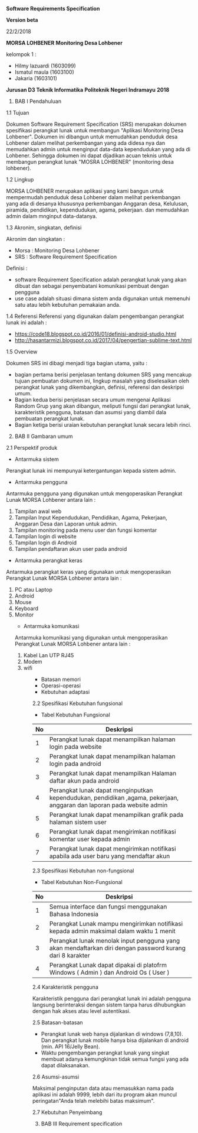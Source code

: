 **Software Requirements Specification**

**Version beta**

22/2/2018

**MORSA LOHBENER**
**Monitoring Desa Lohbener**


kelompok 1 :
- Hilmy lazuardi (1603099)
- Ismatul maula (1603100)
- Jakaria (1603101)

**Jurusan D3 Teknik Informatika**
**Politeknik Negeri Indramayu**
**2018**


1. BAB I Pendahuluan

1.1 Tujuan

Dokumen Software Requirement Specification (SRS) merupakan dokumen spesifikasi perangkat lunak untuk membangun "Aplikasi Monitoring Desa Lohbener". Dokumen ini dibangun untuk memudahkan penduduk desa Lohbener dalam melihat perkembangan yang ada didesa nya dan memudahkan admin untuk menginput data-data kependudukan yang ada di Lohbener. Sehingga dokumen ini dapat dijadikan acuan teknis untuk membangun perangkat lunak "MOSRA LOHBENER" (monitoring desa lohbener).

1.2	Lingkup

MORSA LOHBENER merupakan aplikasi yang kami bangun untuk mempermudah penduduk desa Lohbener dalam melihat perkembangan yang ada di desanya khususnya perkembangan Anggaran desa, Kelulusan, piramida, pendidikan, kependudukan, agama, pekerjaan. dan memudahkan admin dalam mnginput data-datanya.

1.3	 Akronim, singkatan, definisi

Akronim dan singkatan :
 - Morsa : Monitoring Desa Lohbener
- SRS : Software Requirement Specification

Definisi :
- software Requirement Specification adalah perangkat lunak yang akan dibuat dan sebagai penyembatani komunikasi pembuat dengan pengguna
- use case adalah situasi dimana sistem anda digunakan untuk memenuhi satu atau lebih kebutuhan pemakaian anda. 

1.4	Referensi
Referensi yang digunakan dalam pengembangan perangkat lunak ini adalah :
- https://code18.blogspot.co.id/2016/01/definisi-android-studio.html
- http://hasantarmizi.blogspot.co.id/2017/04/pengertian-sublime-text.html

1.5	Overview		

Dokumen SRS ini dibagi menjadi tiga bagian utama, yaitu :
- bagian pertama berisi penjelasan tentang dokumen SRS yang mencakup tujuan pembuatan dokumen ini, lingkup masalah yang diselesaikan oleh perangkat lunak yang dikembangkan, definisi, referensi dan deskripsi umum.
- Bagian kedua berisi penjelasan secara umum mengenai Aplikasi Random Grup yang akan dibangun, meliputi fungsi dari perangkat lunak, karakteristik pengguna, batasan dan asumsi yang diambil dala pembuatan perangkat lunak.
- Bagian ketiga berisi uraian kebutuhan perangkat lunak secara lebih rinci.

2. BAB II Gambaran umum

2.1	Perspektif produk

- Antarmuka sistem

Perangkat lunak ini mempunyai ketergantungan kepada sistem admin.

- Antarmuka pengguna

Antarmuka pengguna yang digunakan untuk mengoperasikan Perangkat Lunak MORSA Lohbener antara lain :
   <ol><li> Tampilan awal web </li>
    <li>Tampilan Input Kependudukan, Pendidikan, Agama, Pekerjaan, Anggaran Desa dan Laporan untuk admin. </li> 
    <li>Tampilan monitoring pada menu user dan fungsi komentar </li>
    <li>Tampilan login di website </li> 
    <li>Tampilan login di Android </li>
    <li>Tampilan pendaftaran akun user pada android </li></ol>
    
- Antarmuka perangkat keras

Antarmuka perangkat keras yang digunakan untuk mengoperasikan Perangkat Lunak MORSA Lohbener antara lain :
  <ol><li>PC atau Laptop</li>
  <li>Android</li>
  <li>Mouse</li>
  <li>Keyboard</li>
  <li>Monitor</li>
  
- Antarmuka komunikasi

Antarmuka komunikasi yang digunakan untuk mengoperasikan Perangkat Lunak MORSA Lohbener antara lain :
 <ol><li>Kabel Lan UTP RJ45</li>
 <li>Modem</li>
 <li>wifi</li><ol>

- Batasan memori
- Operasi-operasi
- Kebutuhan adaptasi

2.2	Spesifikasi Kebutuhan fungsional

- Tabel Kebutuhan Fungsional 

| No | Deskripsi |
| ------ | ------ |
| 1 | Perangkat lunak dapat menampilkan halaman login pada website  |
| 2 | Perangkat lunak dapat menampilkan halaman login pada android |
| 3 | Perangkat lunak dapat menampilkan Halaman daftar akun pada android |
| 4 | Perangkat lunak dapat menginputkan kependudukan, pendidikan ,agama, pekerjaan, anggaran dan laporan pada website admin
| 5 | Perangkat lunak dapat menampilkan grafik pada halaman sistem user |
| 6 | Perangkat lunak dapat mengirimkan notifikasi komentar user kepada admin |
| 7 | Perangkat lunak dapat mengirimkan notifikasi apabila ada user baru yang mendaftar akun |

2.3	Spesifikasi Kebutuhan non-fungsional

- Tabel Kebutuhan Non-Fungsional 

| No | Deskripsi |
| ------ | ------ |
| 1 | Semua interface dan fungsi menggunakan Bahasa Indonesia |
| 2 | Perangkat Lunak mampu mengirimkan notifikasi kepada admin maksimal dalam waktu 1 menit |
| 3 | Perangkat lunak menolak input pengguna yang akan mendaftarkan diri dengan password kurang dari 8 karakter |
| 4 | Perangkat Lunak dapat dipakai di platofrm Windows ( Admin ) dan Android Os ( User )
 
2.4	Karakteristik pengguna

Karakteristik pengguna dari perangkat lunak ini adalah pengguna langsung berinteraksi dengan sistem tanpa harus dihubungkan dengan hak akses atau level autentikasi.

2.5	Batasan-batasan

- Perangkat lunak web hanya dijalankan di windows (7,8,10). Dan perangkat lunak mobile hanya bisa dijalankan di android (min. API 16/Jelly Bean).
- Waktu pengembangan perangkat lunak yang singkat membuat adanya kemungkinan tidak semua fungsi yang ada dapat dilaksanakan.

2.6	Asumsi-asumsi

Maksimal penginputan data atau memasukkan nama pada aplikasi ini adalah 9999, lebih dari itu program akan muncul peringatan"Anda telah melebihi batas maksimum".

2.7	Kebutuhan Penyeimbang

3. BAB III Requirement specification
	

